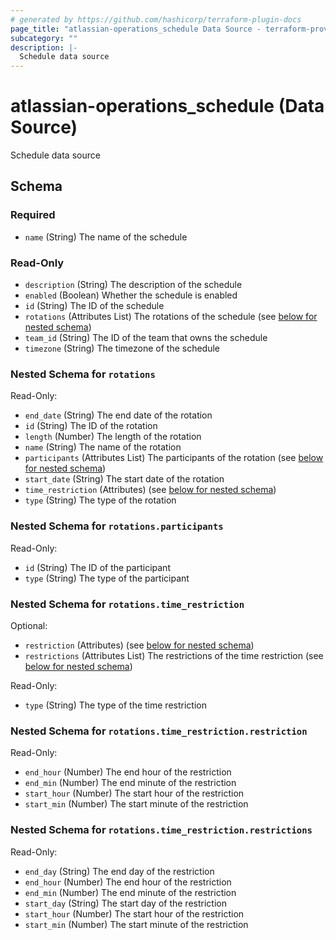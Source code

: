 ```yaml
---
# generated by https://github.com/hashicorp/terraform-plugin-docs
page_title: "atlassian-operations_schedule Data Source - terraform-provider-atlassian-operations"
subcategory: ""
description: |-
  Schedule data source
---
```


# atlassian-operations_schedule (Data Source)

Schedule data source



<!-- schema generated by tfplugindocs -->
## Schema

### Required

- `name` (String) The name of the schedule

### Read-Only

- `description` (String) The description of the schedule
- `enabled` (Boolean) Whether the schedule is enabled
- `id` (String) The ID of the schedule
- `rotations` (Attributes List) The rotations of the schedule (see [below for nested schema](#nestedatt--rotations))
- `team_id` (String) The ID of the team that owns the schedule
- `timezone` (String) The timezone of the schedule

<a id="nestedatt--rotations"></a>
### Nested Schema for `rotations`

Read-Only:

- `end_date` (String) The end date of the rotation
- `id` (String) The ID of the rotation
- `length` (Number) The length of the rotation
- `name` (String) The name of the rotation
- `participants` (Attributes List) The participants of the rotation (see [below for nested schema](#nestedatt--rotations--participants))
- `start_date` (String) The start date of the rotation
- `time_restriction` (Attributes) (see [below for nested schema](#nestedatt--rotations--time_restriction))
- `type` (String) The type of the rotation

<a id="nestedatt--rotations--participants"></a>
### Nested Schema for `rotations.participants`

Read-Only:

- `id` (String) The ID of the participant
- `type` (String) The type of the participant


<a id="nestedatt--rotations--time_restriction"></a>
### Nested Schema for `rotations.time_restriction`

Optional:

- `restriction` (Attributes) (see [below for nested schema](#nestedatt--rotations--time_restriction--restriction))
- `restrictions` (Attributes List) The restrictions of the time restriction (see [below for nested schema](#nestedatt--rotations--time_restriction--restrictions))

Read-Only:

- `type` (String) The type of the time restriction

<a id="nestedatt--rotations--time_restriction--restriction"></a>
### Nested Schema for `rotations.time_restriction.restriction`

Read-Only:

- `end_hour` (Number) The end hour of the restriction
- `end_min` (Number) The end minute of the restriction
- `start_hour` (Number) The start hour of the restriction
- `start_min` (Number) The start minute of the restriction


<a id="nestedatt--rotations--time_restriction--restrictions"></a>
### Nested Schema for `rotations.time_restriction.restrictions`

Read-Only:

- `end_day` (String) The end day of the restriction
- `end_hour` (Number) The end hour of the restriction
- `end_min` (Number) The end minute of the restriction
- `start_day` (String) The start day of the restriction
- `start_hour` (Number) The start hour of the restriction
- `start_min` (Number) The start minute of the restriction
